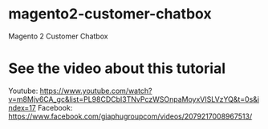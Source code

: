 # magento2-customer-chatbox
Magento 2 Customer Chatbox

# See the video about this tutorial
Youtube: https://www.youtube.com/watch?v=m8Mjv6CA_gc&list=PL98CDCbI3TNvPczWSOnpaMoyxVISLVzYQ&t=0s&index=17
Facebook: https://www.facebook.com/giaphugroupcom/videos/2079217008967513/
